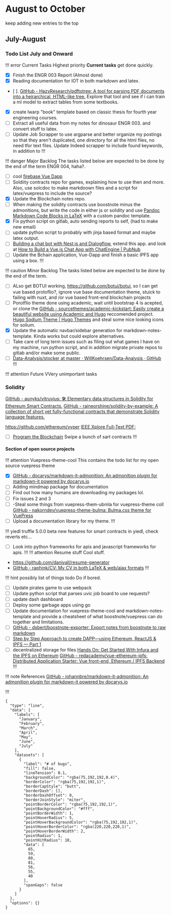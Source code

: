 # August to October
keep adding new entries to the top

## July-August
### Todo List July and Onward

!!! error Current Tasks Highest priority
**Current tasks** get done quickly.
- [x] Finish the ENGR 003 Report (Almost done)
- [x] Reading documentation for IOT in both markdown and latex.
- [ ]. [GitHub - HazyResearch/pdftotree: A tool for parsing PDF documents into a heirarchical, HTML-like tree.](https://github.com/HazyResearch/pdftotree) Explore that tool and see if i can train a ml model to extract tables from some textbooks.
- [x] create lwarp "book" template based on classic thesis for fourth year engineering courses.
- [ ] Extract all useful data from my notes for dinosaur ENGR 003. and convert stuff to latex.
- [ ] Update Job Scrapper to use argparse and better organize my postings so that they aren't duplicated, one directory for all the html files, no need tfor text files. Update Indeed scrapper to include found keywords, in addition to 
 !!!

!!! danger Major Backlog
The tasks listed below are expected to be done by the end of the term ENGR 004, haha?.
- [ ] cool [firebase Vue Dapp](https://medium.com/@sebinatx/building-an-ethereum-firebase-user-profile-dapp-part-2-226bcc11ae62, ) 
- [ ] Soldiity contracts repo for games, explaining how to use then and more. Also, use solcdoc to make markdoown files and a script for latex/vuepress to include the source? 
- [x] Update the Blockchain notes repo.
- [ ] When making the solidity contracts use boostnote minus the admonitions, but write the code in either js or solidity and use [Pandoc Markdown Code Blocks in LaTeX](http://weibeld.net/markdown/pandoc_code_blocks.html) with a custom pandoc template.
- [x] Fix python script on gitlab, auto sending reports to self,  (had to make new email)
- [ ] update python script to probably with jinja based format and maybe latex output.
- [ ] [Building a chat bot with Nest.js and Dialogflow](https://pusher.com/tutorials/chat-bot-nestjs), extend this app. and look at [How to Build a Vue.js Chat App with ChatEngine | PubNub](https://www.pubnub.com/tutorials/chatengine/vuejs/chat-app/)
- [ ] Update the Bchain application, Vue-Dapp and finish a basic IPFS app using a box.
!!!

!!! caution Minor Backlog
The tasks listed below are expected to be done by the end of the term.
- [ ] ALso get BOTUI working, https://github.com/botui/botui, so I can get vue based protoflio?, ignore vue base documentation theme, stuick to failing with nuxt, and /or vue based front-end blockchain projects
- [ ] Porotflio theme done using academic, wait until bootstrap 4 is acepted, or clone the  [GitHub - sourcethemes/academic-kickstart: Easily create a beautiful website using Academic and Hugo](https://github.com/sourcethemes/academic-kickstart) reccomended project. [Hugo Sodium Theme | Hugo Themes](https://themes.gohugo.io/hugo-sodium-theme/) and steal some nice looking icons for solium.
- [x] Update the automatic navbar/sidebar generation for markdown-notes-template. Kinda works but could explore alternatives.
- [ ] Take care of long term issues such as filing out what games I have on my machine, run python script, and in addition migrate private repos to gitlab and/or make some public.
- [ ] [Data-Analysis/stocker at master · WillKoehrsen/Data-Analysis · GitHub](https://github.com/WillKoehrsen/Data-Analysis/tree/master/stocker)
!!!
 
!!! attention Future VVery unimportant tasks
### Solidity 
[GitHub - aunyks/vitruvius: 🛠 Elementary data structures in Solidity for Ethereum Smart Contracts.](https://github.com/aunyks/vitruvius)
[GitHub - raineorshine/solidity-by-example: A collection of short yet fully-functional contracts that demonstrate Solidity language features.](https://github.com/raineorshine/solidity-by-example)

https://github.com/ethereum/vyper
[IEEE Xplore Full-Text PDF:](https://ieeexplore.ieee.org/stamp/stamp.jsp?arnumber=8307397)
- [ ] [Program the Blockchain](https://programtheblockchain.com) Swipe a bunch of sart contracts
!!!

#### Section of open source projects
!!! attention Vuepress-theme-cool
This contains the todo list for my open source vuepress theme
- [x] [GitHub - docarys/markdown-it-admonition: An admonition plugin for markdown-it powered by docarys.io](https://github.com/docarys/markdown-it-admonition)
- [ ] Adding mindmap package for documentation
- [ ] Find out how many humans are downloading my packages lol. 
- [ ] Fix issues 2 and 3
- [ ] -Steal some things from vuepress-them-ubmla for vuepress-theme coll [GitHub - nakorndev/vuepress-theme-bulma: Bulma.css theme for VuePress](https://github.com/nakorndev/vuepress-theme-bulma)
- [ ] Upload a documentation library for my theme.
!!!

!!! yiedl 
truffle 5.0.0 beta new features for smart contracts in yiedl, check reverts etc...
- [ ] Look into python frameworks for apis and javascript frameworks for apis.
!!!
!!! attention Resume stuff 
Cool stuff.
* https://github.com/daniyall/resume-generator
* [GitHub - raphink/CV: My CV in both LaTeX & web/ajax formats](https://github.com/raphink/CV)
!!!

!!! hint possibly list of things todo
Do if bored.
- [ ] Update pirates game to use webpack
- [ ] Update python script that parses uvic job board to use requests?
- [ ] update dash dashboard
- [ ] Deploy some garbage apps using go
- [ ] Update documentation for vuepress-theme-cool and markdown-notes-template and provide a cheatsheet of what boostnote/vuepress can do together and limitations. 
- [ ] [GitHub - dsbert/boostnote-exporter: Export notes from boostnote to raw markdown](https://github.com/dsbert/boostnote-exporter)
- [ ] [Step by Step Approach to create DAPP—using Ethereum, ReactJS & IPFS — Part 1](https://medium.com/coinmonks/step-by-step-approach-to-create-dapp-using-ethereum-reactjs-ipfs-part-1-42ea4cf69488)
- [ ] decentralized storage for files  [Hands On: Get Started With Infura and the IPFS on Ethereum](https://medium.freecodecamp.org/hands-on-get-started-with-infura-and-ipfs-on-ethereum-b63635142af0) [GitHub - redacademy/vue-ethereum-ipfs: Distributed Application Starter: Vue front-end, Ethereum / IPFS Backend](https://github.com/redacademy/vue-ethereum-ipfs)
!!!

!!! note References
[GitHub - johannbre/markdown-it-admonition: An admonition plugin for markdown-it powered by docarys.io](https://github.com/johannbre/markdown-it-admonition)


!!!
```chart
{
  "type": "line",
  "data": {
    "labels": [
      "January",
      "February",
      "March",
      "April",
      "May",
      "June",
      "July"
    ],
    "datasets": [
      {
        "label": "# of bugs",
        "fill": false,
        "lineTension": 0.1,
        "backgroundColor": "rgba(75,192,192,0.4)",
        "borderColor": "rgba(75,192,192,1)",
        "borderCapStyle": "butt",
        "borderDash": [],
        "borderDashOffset": 0,
        "borderJoinStyle": "miter",
        "pointBorderColor": "rgba(75,192,192,1)",
        "pointBackgroundColor": "#fff",
        "pointBorderWidth": 1,
        "pointHoverRadius": 5,
        "pointHoverBackgroundColor": "rgba(75,192,192,1)",
        "pointHoverBorderColor": "rgba(220,220,220,1)",
        "pointHoverBorderWidth": 2,
        "pointRadius": 1,
        "pointHitRadius": 10,
        "data": [
          65,
          59,
          80,
          81,
          56,
          55,
          40
        ],
        "spanGaps": false
      }
    ]
  },
  "options": {}
}
```